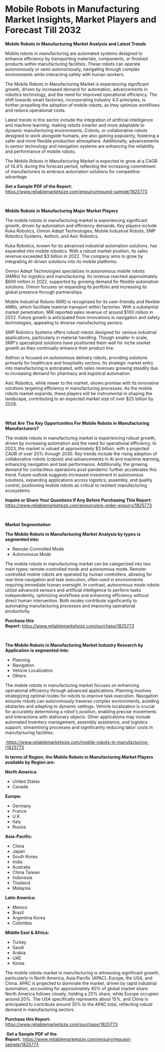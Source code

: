 <p><h1>Mobile Robots in Manufacturing Market Insights, Market Players and Forecast Till 2032</h1></p><p><strong>Mobile Robots in Manufacturing Market Analysis and Latest Trends</strong></p>
<p><p>Mobile robots in manufacturing are automated systems designed to enhance efficiency by transporting materials, components, or finished products within manufacturing facilities. These robots can operate autonomously or semi-autonomously, navigating through complex environments while interacting safely with human workers. </p><p>The Mobile Robots in Manufacturing Market is experiencing significant growth, driven by increased demand for automation, advancements in robotics technology, and the need for improved operational efficiency. The shift towards smart factories, incorporating Industry 4.0 principles, is further propelling the adoption of mobile robots, as they optimize workflows and reduce operational costs.</p><p>Latest trends in this sector include the integration of artificial intelligence and machine learning, making robots smarter and more adaptable to dynamic manufacturing environments. Cobots, or collaborative robots designed to work alongside humans, are also gaining popularity, fostering a safer and more flexible production atmosphere. Additionally, advancements in sensor technology and navigation systems are enhancing the reliability and performance of mobile robots.</p><p>The Mobile Robots in Manufacturing Market is expected to grow at a CAGR of 14.4% during the forecast period, reflecting the increasing commitment of manufacturers to embrace automation solutions for competitive advantage.</p></p>
<p><strong>Get a Sample PDF of the Report:&nbsp;</strong> <a href="https://www.reliablemarketsize.com/enquiry/request-sample/1825773?utm_campaign=3566&utm_medium=2&utm_source=Github&utm_content=ia&utm_term=16042025&utm_id=mobile-robots-in-manufacturing">https://www.reliablemarketsize.com/enquiry/request-sample/1825773</a></p>
<p>&nbsp;</p>
<p><strong>Mobile Robots in Manufacturing Major Market Players</strong></p>
<p><p>The mobile robots in manufacturing market is experiencing significant growth, driven by automation and efficiency demands. Key players include Kuka Robotics, Omron Adept Technologies, Mobile Industrial Robots, SMP Robotics Systems, Aethon, and Asic Robotics.</p><p>Kuka Robotics, known for its advanced industrial automation solutions, has expanded into mobile robotics. With a robust market position, its sales revenue exceeded $3 billion in 2022. The company aims to grow by integrating AI-driven solutions into its mobile platforms.</p><p>Omron Adept Technologies specializes in autonomous mobile robots (AMRs) for logistics and manufacturing. Its revenue reached approximately $600 million in 2022, supported by growing demand for flexible automation solutions. Omron focuses on expanding its portfolio and increasing its global presence through partnerships.</p><p>Mobile Industrial Robots (MiR) is recognized for its user-friendly and flexible AMRs, which facilitate material transport within factories. With a substantial market penetration, MiR reported sales revenue of around $100 million in 2022. Future growth is anticipated from innovations in navigation and safety technologies, appealing to diverse manufacturing sectors.</p><p>SMP Robotics Systems offers robust robots designed for various industrial applications, particularly in material handling. Though smaller in scale, SMP's specialized solutions have positioned them well for niche market growth as they continually enhance their product line.</p><p>Aethon is focused on autonomous delivery robots, providing solutions primarily for healthcare and hospitality sectors. Its strategic market entry into manufacturing is anticipated, with sales revenues growing steadily due to increasing demand for pharmacy and logistical automation.</p><p>Asic Robotics, while newer to the market, shows promise with its innovative solutions targeting efficiency in manufacturing processes. As the mobile robots market expands, these players will be instrumental in shaping the landscape, contributing to an expected market size of over $25 billion by 2028.</p></p>
<p>&nbsp;</p>
<p><strong>What Are The Key Opportunities For Mobile Robots in Manufacturing Manufacturers?</strong></p>
<p><p>The mobile robots in manufacturing market is experiencing robust growth, driven by increasing automation and the need for operational efficiency. In 2023, the market is valued at approximately $3 billion, with a projected CAGR of over 20% through 2030. Key trends include the rising adoption of collaborative robots (cobots) and advancements in AI and machine learning, enhancing navigation and task performance. Additionally, the growing demand for contactless operations post-pandemic further accelerates this trend. Future outlook suggests increased investment in autonomous solutions, expanding applications across logistics, assembly, and quality control, positioning mobile robots as critical to resilient manufacturing ecosystems.</p></p>
<p><strong>Inquire or Share Your Questions If Any Before Purchasing This Report:</strong> <a href="https://www.reliablemarketsize.com/enquiry/pre-order-enquiry/1825773?utm_campaign=3566&utm_medium=2&utm_source=Github&utm_content=ia&utm_term=16042025&utm_id=mobile-robots-in-manufacturing">https://www.reliablemarketsize.com/enquiry/pre-order-enquiry/1825773</a></p>
<p>&nbsp;</p>
<p><strong>Market Segmentation</strong></p>
<p><strong>The Mobile Robots in Manufacturing Market Analysis by types is segmented into:</strong></p>
<p><ul><li>Remote-Controlled Mode</li><li>Autonomous Mode</li></ul></p>
<p><p>The mobile robots in manufacturing market can be categorized into two main types: remote-controlled mode and autonomous mode. Remote-controlled mobile robots are operated by human controllers, allowing for real-time navigation and task execution, often used in environments requiring immediate human oversight. In contrast, autonomous mode robots utilize advanced sensors and artificial intelligence to perform tasks independently, optimizing workflows and enhancing efficiency without direct human intervention. Both modes contribute significantly to automating manufacturing processes and improving operational productivity.</p></p>
<p><strong>Purchase this Report:&nbsp;</strong><a href="https://www.reliablemarketsize.com/purchase/1825773?utm_campaign=3566&utm_medium=2&utm_source=Github&utm_content=ia&utm_term=16042025&utm_id=mobile-robots-in-manufacturing">https://www.reliablemarketsize.com/purchase/1825773</a></p>
<p>&nbsp;</p>
<p><strong>The Mobile Robots in Manufacturing Market Industry Research by Application is segmented into:</strong></p>
<p><ul><li>Planning</li><li>Navigation</li><li>Vehicle Localization</li><li>Others</li></ul></p>
<p><p>The mobile robots in manufacturing market focuses on enhancing operational efficiency through advanced applications. Planning involves strategizing optimal routes for robots to improve task execution. Navigation ensures robots can autonomously traverse complex environments, avoiding obstacles and adapting to dynamic settings. Vehicle localization is crucial for accurately determining a robot's position, enabling precise movements and interactions with stationary objects. Other applications may include automated inventory management, assembly assistance, and logistics support, streamlining processes and significantly reducing labor costs in manufacturing facilities.</p></p>
<p><a href="https://www.reliablemarketsize.com/mobile-robots-in-manufacturing-r1825773?utm_campaign=3566&utm_medium=2&utm_source=Github&utm_content=ia&utm_term=16042025&utm_id=mobile-robots-in-manufacturing">&nbsp;https://www.reliablemarketsize.com/mobile-robots-in-manufacturing-r1825773</a></p>
<p><strong>In terms of Region, the Mobile Robots in Manufacturing Market Players available by Region are:</strong></p>
<p>
    <p> <strong> North America: </strong>
        <ul>
            <li>United States</li>
            <li>Canada</li>
        </ul>
        </p> 
    <p> <strong> Europe: </strong>
        <ul>
            <li>Germany</li>
            <li>France</li>
            <li>U.K.</li>
            <li>Italy</li>
            <li>Russia</li>
        </ul>
        </p> 
    <p> <strong> Asia-Pacific: </strong>
        <ul>
            <li>China</li>
            <li>Japan</li>
            <li>South Korea</li>
            <li>India</li>
            <li>Australia</li>
            <li>China Taiwan</li>
            <li>Indonesia</li>
            <li>Thailand</li>
            <li>Malaysia</li>
        </ul>
        </p> 
    <p> <strong> Latin America: </strong>
        <ul>
            <li>Mexico</li>
            <li>Brazil</li>
            <li>Argentina Korea</li>
            <li>Colombia</li>
        </ul>
        </p> 
    <p> <strong> Middle East & Africa: </strong>
        <ul>
            <li>Turkey</li>
            <li>Saudi</li>
            <li>Arabia</li>
            <li>UAE</li>
            <li>Korea</li>
        </ul>
    </p>
    </p>
<p><p>The mobile robots market in manufacturing is witnessing significant growth, particularly in North America, Asia-Pacific (APAC), Europe, the USA, and China. APAC is projected to dominate the market, driven by rapid industrial automation, accounting for approximately 40% of global market share. North America follows closely, holding a 25% share, while Europe occupies around 20%. The USA specifically represents about 15%, and China is anticipated to contribute around 35% to the APAC total, reflecting robust demand in manufacturing sectors.</p></p>
<p><strong>Purchase this Report: </strong><a href="https://www.reliablemarketsize.com/purchase/1825773?utm_campaign=3566&utm_medium=2&utm_source=Github&utm_content=ia&utm_term=16042025&utm_id=mobile-robots-in-manufacturing">https://www.reliablemarketsize.com/purchase/1825773</a></p>
<p>&nbsp;<strong>Get a Sample PDF of the Report:&nbsp;&nbsp;</strong><a href="https://www.reliablemarketsize.com/enquiry/request-sample/1825773?utm_campaign=3566&utm_medium=2&utm_source=Github&utm_content=ia&utm_term=16042025&utm_id=mobile-robots-in-manufacturing">https://www.reliablemarketsize.com/enquiry/request-sample/1825773</a></p>
<p><strong></strong></p>
<p><p></p><p></p><p></p></p>